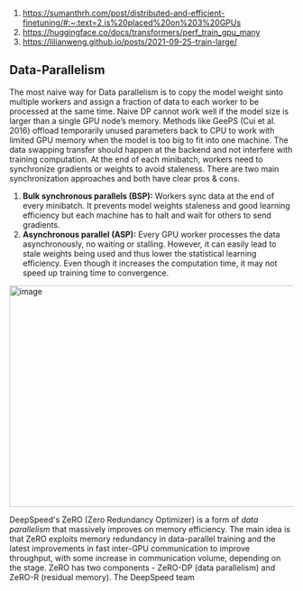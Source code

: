 1. https://sumanthrh.com/post/distributed-and-efficient-finetuning/#:~:text=2,is%20placed%20on%203%20GPUs
2. https://huggingface.co/docs/transformers/perf_train_gpu_many
3. https://lilianweng.github.io/posts/2021-09-25-train-large/

## Data-Parallelism

The most naive way for Data parallelism is to copy the model weight sinto multiple workers and assign a fraction of data to each worker to be processed at the same time. Naive DP cannot work well if the model size is larger than a single GPU node’s memory. Methods like GeePS (Cui et al. 2016) offload temporarily unused parameters back to CPU to work with limited GPU memory when the model is too big to fit into one machine. The data swapping transfer should happen at the backend and not interfere with training computation. At the end of each minibatch, workers need to synchronize gradients or weights to avoid staleness. There are two main synchronization approaches and both have clear pros & cons.

1. **Bulk synchronous parallels (BSP):** Workers sync data at the end of every minibatch. It prevents model weights staleness and good learning efficiency but each machine has to halt and wait for others to send gradients.
2. **Asynchronous parallel (ASP):** Every GPU worker processes the data asynchronously, no waiting or stalling. However, it can easily lead to stale weights being used and thus lower the statistical learning efficiency. Even though it increases the computation time, it may not speed up training time to convergence.


<img width="951" height="392" alt="image" src="https://github.com/user-attachments/assets/79661557-5ad3-437c-aeb8-5c8a04dfad78" />

DeepSpeed's ZeRO (Zero Redundancy Optimizer) is a form of _data parallelism_ that massively improves on memory efficiency. The main idea is that ZeRO exploits memory redundancy in data-parallel training and the latest improvements in fast inter-GPU communication to improve throughput, with some increase in communication volume, depending on the stage. ZeRO has two components - ZeRO-DP (data parallelism) and ZeRO-R (residual memory). The DeepSpeed team 
